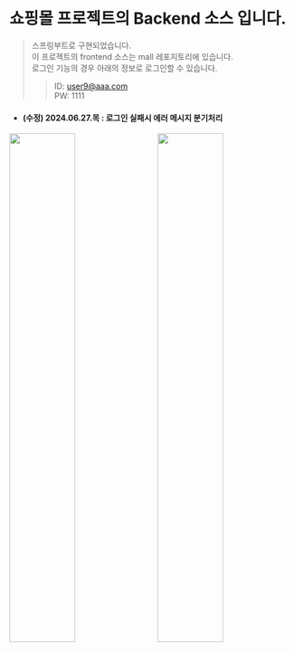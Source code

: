 # 쇼핑몰 프로젝트의 Backend 소스 입니다.
> 스프링부트로 구현되었습니다. <br>
> 이 프로젝트의 frontend 소스는 mall 레포지토리에 있습니다. <br>
> 로그인 기능의 경우 아래의 정보로 로그인할 수 있습니다.<br>
>> ID: user9@aaa.com <br>
>> PW: 1111

+ #### (수정) 2024.06.27.목 : 로그인 실패시 에러 메시지 분기처리
<img src="https://github.com/likeyellow/mallapi/assets/38120188/f156399a-a13d-4c53-9ca3-13b15c21b23c" width="48%" align="left">
<img src="https://github.com/likeyellow/mallapi/assets/38120188/e24c1e47-5b52-4fea-be52-ab5ea8b5de98" width="48%" align="right">


